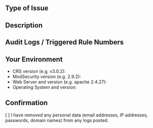<!--- For help and support please go to Stack Exchange: -->
<!--- https://security.stackexchange.com/questions/tagged/owasp-crs -->

<!--- Provide a general summary of the issue in the Title above -->

## Type of Issue
<!-- Incorrect blocking (false positive), incorrect bypass (false negative), -->
<!-- bug fix, feature suggestion -->

## Description
<!-- In case of a false positive, please provide a copy of the audit -->
<!-- log entry. You can usually find this at /var/log/modsec_audit.log. -->
<!-- In case of a false negative, please provide the payload you -->
<!-- are sending. For complex payloads with headers, please include -->
<!-- a curl command. -->
<!-- Include any relevant CVEs or research links. -->

## Audit Logs / Triggered Rule Numbers
<!-- everything you can provide about a blocked request/response -->
<!-- or, at least, a list of triggered CRS rule numbers.-->

## Your Environment
<!-- Include as many relevant details about the environment you -->
<!-- experienced the bug in: -->
* CRS version (e.g. v3.0.2):
* ModSecurity version (e.g. 2.9.2):
* Web Server and version (e.g. apache 2.4.27):
* Operating System and version:

## Confirmation

[ ] I have removed any personal data (email addresses, IP addresses,
    passwords, domain names) from any logs posted.
